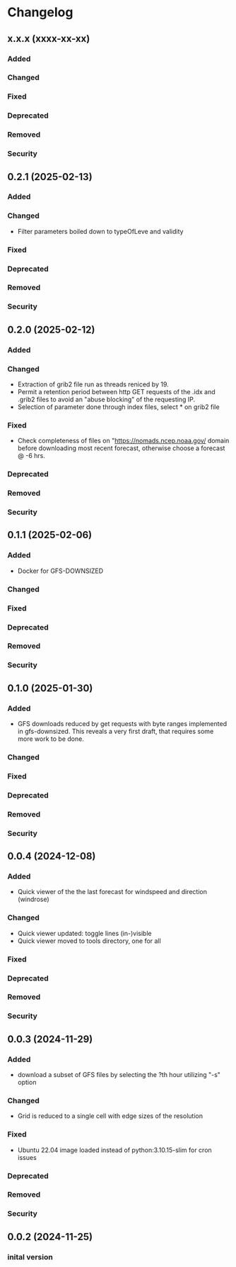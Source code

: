 # Changelog 
## x.x.x (xxxx-xx-xx)
### Added
### Changed
### Fixed
### Deprecated
### Removed
### Security
## 0.2.1 (2025-02-13)
### Added
### Changed
- Filter parameters boiled down to typeOfLeve and validity
### Fixed
### Deprecated
### Removed
### Security
## 0.2.0 (2025-02-12)
### Added
### Changed
- Extraction of grib2 file run as threads reniced by 19.
- Permit a retention period between http GET requests of the .idx and .grib2 
files to avoid an "abuse blocking" of the requesting IP.
- Selection of parameter done through index files, select * on grib2 file
### Fixed
- Check completeness of files on "https://nomads.ncep.noaa.gov/ domain before 
downloading most recent forecast, otherwise choose a forecast @ -6 hrs. 
### Deprecated
### Removed
### Security
## 0.1.1 (2025-02-06)
### Added
- Docker for GFS-DOWNSIZED
### Changed
### Fixed
### Deprecated
### Removed
### Security
## 0.1.0 (2025-01-30)
### Added
- GFS downloads reduced by get requests with byte ranges implemented in 
gfs-downsized. This reveals a very first draft, that requires some more work to 
be done.
### Changed
### Fixed
### Deprecated
### Removed
### Security
## 0.0.4 (2024-12-08)
### Added
- Quick viewer of the the last forecast for windspeed and direction (windrose)
### Changed
- Quick viewer updated: toggle lines (in-)visible
- Quick viewer moved to tools directory, one for all 
### Fixed
### Deprecated
### Removed
### Security
## 0.0.3 (2024-11-29)
### Added
- download a subset of GFS files by selecting the ?th hour utilizing "-s" option
### Changed
- Grid is reduced to a single cell with edge sizes of the resolution
### Fixed
- Ubuntu 22.04 image loaded instead of python:3.10.15-slim for cron issues 
### Deprecated
### Removed
### Security
## 0.0.2 (2024-11-25)
### inital version

